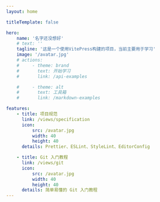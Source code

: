 ```yaml
---
layout: home

titleTemplate: false

hero:
    name: '名字还没想好'
    # text: ''
    tagline: '这是一个使用VitePress构建的项目，当前主要用于学习'
    image: '/avatar.jpg'
    # actions:
    #     - theme: brand
    #       text: 开始学习
    #       link: /api-examples

    #     - theme: alt
    #       text: 工具箱
    #       link: /markdown-examples

features:
    - title: 项目规范
      link: /views/specification
      icon:
          src: /avatar.jpg
          width: 40
          height: 40
      details: Prettier、ESLint、StyleLint、EditorConfig

    - title: Git 入门教程
      link: /views/git
      icon:
          src: /avatar.jpg
          width: 40
          height: 40
      details: 简单易懂的 Git 入门教程
---
```


